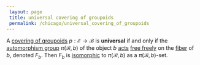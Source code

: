 ```yaml
---
 layout: page
 title: universal covering of groupoids
 permalink: /chicago/universal_covering_of_groupoids
---
```

A [covering of groupoids](https://defsmath.github.io/DefsMath/covering_of_groupoids)  $p:\mathcal E\to \mathcal B$ is **universal** if and only if the [automorphism group](https://defsmath.github.io/DefsMath/automorphism_group) $\pi(\mathcal B,b)$ of the object $b$ [acts](https://defsmath.github.io/DefsMath/group_action) [free freely](https://defsmath.github.io/DefsMath/free_#############freely) on the [fiber](https://defsmath.github.io/DefsMath/fiber) of $b$, denoted $F_b$.  Then $F_b$ is [isomorphic](https://defsmath.github.io/DefsMath/equivariant_map) to $\pi(\mathcal B, b)$ as a $\pi(\mathcal B,b)$-set.


